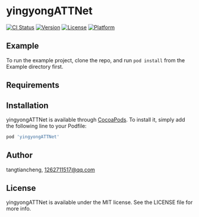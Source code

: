 # yingyongATTNet

[![CI Status](https://img.shields.io/travis/tangtiancheng/yingyongATTNet.svg?style=flat)](https://travis-ci.org/tangtiancheng/yingyongATTNet)
[![Version](https://img.shields.io/cocoapods/v/yingyongATTNet.svg?style=flat)](https://cocoapods.org/pods/yingyongATTNet)
[![License](https://img.shields.io/cocoapods/l/yingyongATTNet.svg?style=flat)](https://cocoapods.org/pods/yingyongATTNet)
[![Platform](https://img.shields.io/cocoapods/p/yingyongATTNet.svg?style=flat)](https://cocoapods.org/pods/yingyongATTNet)

## Example

To run the example project, clone the repo, and run `pod install` from the Example directory first.

## Requirements

## Installation

yingyongATTNet is available through [CocoaPods](https://cocoapods.org). To install
it, simply add the following line to your Podfile:

```ruby
pod 'yingyongATTNet'
```

## Author

tangtiancheng, 1262711517@qq.com

## License

yingyongATTNet is available under the MIT license. See the LICENSE file for more info.
